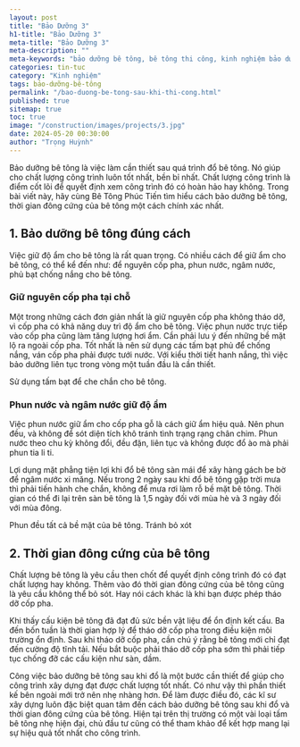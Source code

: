 ```yaml
---
layout: post
title: "Bảo Dưỡng 3"
h1-title: "Bảo Dưỡng 3"
meta-title: "Bảo Dưỡng 3"
meta-description: ""
meta-keywords: "bảo dưỡng bê tông, bê tông thi công, kinh nghiệm bảo dưỡng bê tông thi công, thi công và bảo dưỡng bê tông, bảo dưỡng bê tông như thế nào"
categories: tin-tuc
category: "Kinh nghiệm"
tags: bảo-dưỡng-bê-tông
permalink: "/bao-duong-be-tong-sau-khi-thi-cong.html"
published: true
sitemap: true
toc: true
image: "/construction/images/projects/3.jpg"
date: 2024-05-20 00:30:00
author: "Trọng Huỳnh"
---
```


Bảo dưỡng bê tông là việc làm cần thiết sau quá trình đổ bê tông. Nó giúp cho chất lượng công trình luôn tốt nhất, bền bỉ nhất. Chất lượng công trình là điểm cốt lõi để quyết định xem công trình đó có hoàn hảo hay không. Trong bài viết này, hãy cùng Bê Tông Phúc Tiến tìm hiểu cách bảo dưỡng bê tông, thời gian đông cứng của bê tông một cách chính xác nhất.

## 1. Bảo dưỡng bê tông đúng cách

Việc giữ độ ẩm cho bê tông là rất quan trọng. Có nhiều cách để giữ ẩm cho bê tông, có thể kể đến như: để nguyên cốp pha, phun nước, ngâm nước, phủ bạt chống nắng cho bê tông.

### Giữ nguyên cốp pha tại chỗ

Một trong những cách đơn giản nhất là giữ nguyên cốp pha không tháo dỡ, vì cốp pha có khả năng duy trì độ ẩm cho bê tông. Việc phun nước trực tiếp vào cốp pha cũng làm tăng lượng hơi ẩm. Cần phải lưu ý đến những bề mặt lộ ra ngoài cốp pha. Tốt nhất là nên sử dụng các tấm bạt phủ để chống nắng, ván cốp pha phải được tưới nước. Với kiểu thời tiết hanh nắng, thì việc bảo dưỡng liên tục trong vòng một tuần đầu là cần thiết.

Sử dụng tấm bạt để che chắn cho bê tông.

### Phun nước và ngâm nước giữ độ ẩm

Việc phun nước giữ ẩm cho cốp pha gỗ là cách giữ ẩm hiệu quả. Nên phun đều, và không để sót diện tích khô tránh tình trạng rạng chân chim. Phun nước theo chu kỳ không đổi, đều đặn, liên tục và không được đổ ào mà phải phun tia li ti.

Lợi dụng mặt phẳng tiện lợi khi đổ bê tông sàn mái để xây hàng gách be bờ để ngâm nước xi măng. Nếu trong 2 ngày sau khi đổ bê tông gặp trời mưa thì phải tiến hành che chắn, không để mưa rơi làm rỗ bề mặt bê tông. Thời gian có thể đi lại trên sàn bê tông là 1,5 ngày đối với mùa hè và 3 ngày đối với mùa đông.

Phun đều tất cả bề mặt của bê tông. Tránh bỏ xót

## 2. Thời gian đông cứng của bê tông

Chất lượng bê tông là yêu cầu then chốt để quyết định công trình đó có đạt chất lượng hay không. Thêm vào đó thời gian đông cứng của bê tông cũng là yêu cầu không thể bỏ sót. Hay nói cách khác là khi bạn được phép tháo dỡ cốp pha.

Khi thấy cấu kiện bê tông đã đạt đủ sức bền vật liệu để ổn định kết cấu. Ba đến bốn tuần là thời gian hợp lý để tháo dỡ cốp pha trong điều kiện môi trường ổn định. Sau khi tháo dỡ cốp pha, cần chú ý rằng bê tông mới chỉ đạt đến cường độ tĩnh tải. Nếu bắt buộc phải tháo dỡ cốp pha sớm thì phải tiếp tục chống đỡ các cấu kiện như sàn, dầm.

Công việc bảo dưỡng bê tông sau khi đổ là một bước cần thiết để giúp cho công trình xây dựng đạt được chất lượng tốt nhất. Có như vậy thì phần thiết kế bên ngoài mới trở nên nhẹ nhàng hơn. Để làm được điều đó, các kĩ sư xây dựng luôn đặc biệt quan tâm đến cách bảo dưỡng bê tông sau khi đổ và thời gian đông cứng của bê tông. Hiện tại trên thị trường có một vài loại tấm bê tông nhẹ hiện đại, chủ đầu tư cũng có thể tham khảo để kết hợp mang lại sự hiệu quả tốt nhất cho công trình.